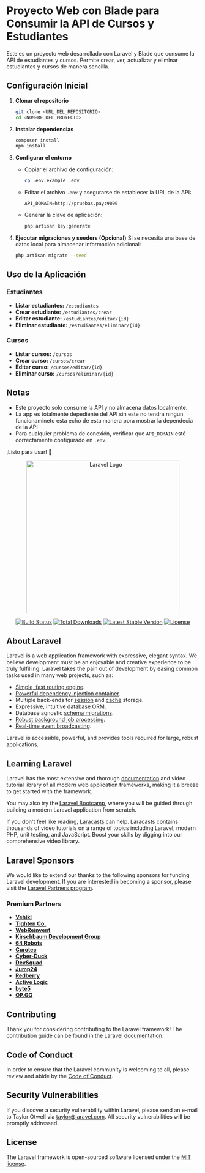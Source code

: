 # Proyecto Web con Blade para Consumir la API de Cursos y Estudiantes

Este es un proyecto web desarrollado con Laravel y Blade que consume la API de estudiantes y cursos. Permite crear, ver, actualizar y eliminar estudiantes y cursos de manera sencilla.

## Configuración Inicial

1. **Clonar el repositorio**

    ```bash
    git clone <URL_DEL_REPOSITORIO>
    cd <NOMBRE_DEL_PROYECTO>
    ```

2. **Instalar dependencias**

    ```bash
    composer install
    npm install
    ```

3. **Configurar el entorno**

    - Copiar el archivo de configuración:
        ```bash
        cp .env.example .env
        ```
    - Editar el archivo `.env` y asegurarse de establecer la URL de la API:
        ```env
        API_DOMAIN=http://pruebas.pay:9000
        ```
    - Generar la clave de aplicación:
        ```bash
        php artisan key:generate
        ```

4. **Ejecutar migraciones y seeders (Opcional)**
   Si se necesita una base de datos local para almacenar información adicional:
    ```bash
    php artisan migrate --seed
    ```

## Uso de la Aplicación

### Estudiantes

-   **Listar estudiantes:** `/estudiantes`
-   **Crear estudiante:** `/estudiantes/crear`
-   **Editar estudiante:** `/estudiantes/editar/{id}`
-   **Eliminar estudiante:** `/estudiantes/eliminar/{id}`

### Cursos

-   **Listar cursos:** `/cursos`
-   **Crear curso:** `/cursos/crear`
-   **Editar curso:** `/cursos/editar/{id}`
-   **Eliminar curso:** `/cursos/eliminar/{id}`

## Notas

-   Este proyecto solo consume la API y no almacena datos localmente.
-   La app es totalmente depediente del API sin este no tendra ningun funcionamineto esta echo de esta manera pora mostrar la dependecia de la API
-   Para cualquier problema de conexión, verificar que `API_DOMAIN` esté correctamente configurado en `.env`.

¡Listo para usar! 🎉

<p align="center"><a href="https://laravel.com" target="_blank"><img src="https://raw.githubusercontent.com/laravel/art/master/logo-lockup/5%20SVG/2%20CMYK/1%20Full%20Color/laravel-logolockup-cmyk-red.svg" width="400" alt="Laravel Logo"></a></p>

<p align="center">
<a href="https://github.com/laravel/framework/actions"><img src="https://github.com/laravel/framework/workflows/tests/badge.svg" alt="Build Status"></a>
<a href="https://packagist.org/packages/laravel/framework"><img src="https://img.shields.io/packagist/dt/laravel/framework" alt="Total Downloads"></a>
<a href="https://packagist.org/packages/laravel/framework"><img src="https://img.shields.io/packagist/v/laravel/framework" alt="Latest Stable Version"></a>
<a href="https://packagist.org/packages/laravel/framework"><img src="https://img.shields.io/packagist/l/laravel/framework" alt="License"></a>
</p>

## About Laravel

Laravel is a web application framework with expressive, elegant syntax. We believe development must be an enjoyable and creative experience to be truly fulfilling. Laravel takes the pain out of development by easing common tasks used in many web projects, such as:

-   [Simple, fast routing engine](https://laravel.com/docs/routing).
-   [Powerful dependency injection container](https://laravel.com/docs/container).
-   Multiple back-ends for [session](https://laravel.com/docs/session) and [cache](https://laravel.com/docs/cache) storage.
-   Expressive, intuitive [database ORM](https://laravel.com/docs/eloquent).
-   Database agnostic [schema migrations](https://laravel.com/docs/migrations).
-   [Robust background job processing](https://laravel.com/docs/queues).
-   [Real-time event broadcasting](https://laravel.com/docs/broadcasting).

Laravel is accessible, powerful, and provides tools required for large, robust applications.

## Learning Laravel

Laravel has the most extensive and thorough [documentation](https://laravel.com/docs) and video tutorial library of all modern web application frameworks, making it a breeze to get started with the framework.

You may also try the [Laravel Bootcamp](https://bootcamp.laravel.com), where you will be guided through building a modern Laravel application from scratch.

If you don't feel like reading, [Laracasts](https://laracasts.com) can help. Laracasts contains thousands of video tutorials on a range of topics including Laravel, modern PHP, unit testing, and JavaScript. Boost your skills by digging into our comprehensive video library.

## Laravel Sponsors

We would like to extend our thanks to the following sponsors for funding Laravel development. If you are interested in becoming a sponsor, please visit the [Laravel Partners program](https://partners.laravel.com).

### Premium Partners

-   **[Vehikl](https://vehikl.com/)**
-   **[Tighten Co.](https://tighten.co)**
-   **[WebReinvent](https://webreinvent.com/)**
-   **[Kirschbaum Development Group](https://kirschbaumdevelopment.com)**
-   **[64 Robots](https://64robots.com)**
-   **[Curotec](https://www.curotec.com/services/technologies/laravel/)**
-   **[Cyber-Duck](https://cyber-duck.co.uk)**
-   **[DevSquad](https://devsquad.com/hire-laravel-developers)**
-   **[Jump24](https://jump24.co.uk)**
-   **[Redberry](https://redberry.international/laravel/)**
-   **[Active Logic](https://activelogic.com)**
-   **[byte5](https://byte5.de)**
-   **[OP.GG](https://op.gg)**

## Contributing

Thank you for considering contributing to the Laravel framework! The contribution guide can be found in the [Laravel documentation](https://laravel.com/docs/contributions).

## Code of Conduct

In order to ensure that the Laravel community is welcoming to all, please review and abide by the [Code of Conduct](https://laravel.com/docs/contributions#code-of-conduct).

## Security Vulnerabilities

If you discover a security vulnerability within Laravel, please send an e-mail to Taylor Otwell via [taylor@laravel.com](mailto:taylor@laravel.com). All security vulnerabilities will be promptly addressed.

## License

The Laravel framework is open-sourced software licensed under the [MIT license](https://opensource.org/licenses/MIT).
